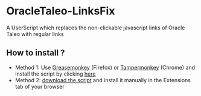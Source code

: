 # OracleTaleo-LinksFix
A UserScript which replaces the non-clickable javascript links of Oracle Taleo with regular links

## How to install ?
* Method 1: Use [Greasemonkey](https://addons.mozilla.org/fr/firefox/addon/greasemonkey/) (Firefox) or [Tampermonkey](https://tampermonkey.net/) (Chrome) and install the script by clicking [here](https://github.com/Minishlink/OracleTaleo-LinksFix/raw/master/oracletaleo-linksfix.user.js)
* Method 2: [download the script](https://github.com/Minishlink/OracleTaleo-LinksFix/raw/master/oracletaleo-linksfix.user.js) and install it manually in the Extensions tab of your browser
